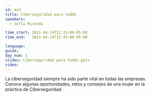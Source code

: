 ```yaml
---
id: mi4
title: Ciberseguridad para tod@s
speakers:
  - Sofía Miranda

time_start: 2021-04-14T12:15:00-05:00
time_end:   2021-04-14T12:45:00-05:00

language: 
guide:
day_num: 1
slides: Ciberseguridad para tod@s.pptx
video: 
---
```


La ciberseguridad siempre ha sido parte vital en todas las empresas. Conoce algunas oportunidades, retos y consejos de una mujer en la práctica de Ciberseguridad.

